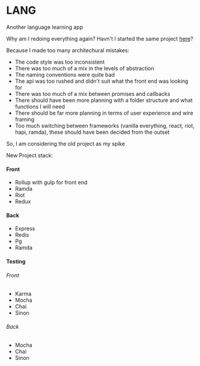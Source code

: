 # LANG

Another language learning app

Why am I redoing everything again? Havn't I started the same project [here](https://github.com/shouston3/le)?

Because I made too many architechural mistakes:

 - The code style was too inconsistent
 - There was too much of a mix in the levels of abstraction
 - The naming conventions were quite bad
 - The api was too rushed and didn't suit what the front end was looking for
 - There was too much of a mix between promises and callbacks
 - There should have been more planning with a folder structure and what functions I will need
 - There should be far more planning in terms of user experience and wire framing
 - Too much switching between frameworks (vanilla everything, react, riot, hapi, ramda), these should have been decided from the outset

 So, I am considering the old project as my spike

 New Project stack:

#### Front
* Rollup with gulp for front end
* Ramda
* Riot
* Redux

#### Back
* Express
* Redis
* Pg
* Ramda

#### Testing
###### Front
* Karma
* Mocha
* Chai
* Sinon
###### Back
* Mocha
* Chai
* Sinon
